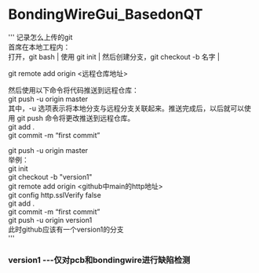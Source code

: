 # BondingWireGui_BasedonQT
'''
记录怎么上传的git  
首席在本地工程内：  
打开，git bash  |    使用 git init    |   然后创建分支，git checkout -b 名字  |  

git remote add origin <远程仓库地址>  

然后使用以下命令将代码推送到远程仓库：  
git push -u origin master  
其中，-u 选项表示将本地分支与远程分支关联起来。推送完成后，以后就可以使用 git push 命令将更改推送到远程仓库。  
git add .  
git commit -m “first commit”  

git push -u origin master  
举例：  
git init   
git checkout -b "version1"  
git remote add origin <github中main的http地址>  
git config http.sslVerify false  
git add .   
git commit -m “first commit”  
git push -u origin version1  
此时github应该有一个version1的分支  
'''  
### version1 ---仅对pcb和bondingwire进行缺陷检测
